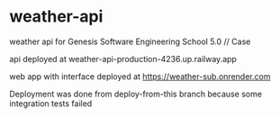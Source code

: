 # weather-api
weather api for Genesis Software Engineering School 5.0 // Case

api deployed at
weather-api-production-4236.up.railway.app

web app with interface deployed at
https://weather-sub.onrender.com

Deployment was done from deploy-from-this branch because some integration tests failed


